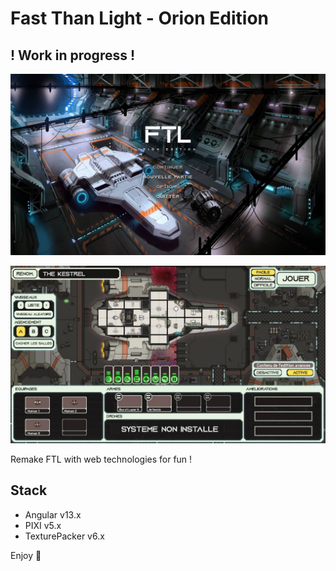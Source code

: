 # Fast Than Light - Orion Edition
## ! Work in progress !

![Game Home Menu](./preview.jpg)

![Game Shed View](./preview-shed.jpeg)

Remake FTL with web technologies for fun !

## Stack
- Angular v13.x
- PIXI v5.x
- TexturePacker v6.x

Enjoy 🥳
